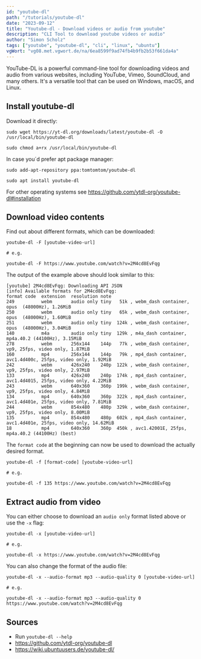```yaml
---
id: "youtube-dl"
path: "/tutorials/youtube-dl"
date: "2023-09-12"
title: "Youtube-dl - Download videos or audio from youtube"
description: "CLI Tool to download youtube videos or audio"
author: "Simon Scholz"
tags: ["youtube", "youtube-dl", "cli", "linux", "ubuntu"]
vgWort: "vg08.met.vgwort.de/na/6ea8599f9ad74fb4b9fb2b53f661da4a"
---
```


YouTube-DL is a powerful command-line tool for downloading videos and audio from various websites, including YouTube, Vimeo, SoundCloud, and many others. It's a versatile tool that can be used on Windows, macOS, and Linux.

## Install youtube-dl

Download it directly:

```shell
sudo wget https://yt-dl.org/downloads/latest/youtube-dl -O /usr/local/bin/youtube-dl

sudo chmod a+rx /usr/local/bin/youtube-dl
```

In case you´d prefer apt package manager:

```shell
sudo add-apt-repository ppa:tomtomtom/youtube-dl

sudo apt install youtube-dl
```

For other operating systems see https://github.com/ytdl-org/youtube-dl#installation

## Download video contents


Find out about different formats, which can be downloaded:

```shell
youtube-dl -F [youtube-video-url]

# e.g.

youtube-dl -F https://www.youtube.com/watch?v=2M4cd8EvFqg
```

The output of the example above should look similar to this:

```shell
[youtube] 2M4cd8EvFqg: Downloading API JSON
[info] Available formats for 2M4cd8EvFqg:
format code  extension  resolution note
249          webm       audio only tiny   51k , webm_dash container, opus  (48000Hz), 1.26MiB
250          webm       audio only tiny   65k , webm_dash container, opus  (48000Hz), 1.60MiB
251          webm       audio only tiny  124k , webm_dash container, opus  (48000Hz), 3.04MiB
140          m4a        audio only tiny  129k , m4a_dash container, mp4a.40.2 (44100Hz), 3.15MiB
278          webm       256x144    144p   77k , webm_dash container, vp9, 25fps, video only, 1.87MiB
160          mp4        256x144    144p   79k , mp4_dash container, avc1.4d400c, 25fps, video only, 1.92MiB
242          webm       426x240    240p  122k , webm_dash container, vp9, 25fps, video only, 2.97MiB
133          mp4        426x240    240p  174k , mp4_dash container, avc1.4d4015, 25fps, video only, 4.22MiB
243          webm       640x360    360p  199k , webm_dash container, vp9, 25fps, video only, 4.84MiB
134          mp4        640x360    360p  322k , mp4_dash container, avc1.4d401e, 25fps, video only, 7.81MiB
244          webm       854x480    480p  329k , webm_dash container, vp9, 25fps, video only, 8.00MiB
135          mp4        854x480    480p  602k , mp4_dash container, avc1.4d401e, 25fps, video only, 14.62MiB
18           mp4        640x360    360p  450k , avc1.42001E, 25fps, mp4a.40.2 (44100Hz) (best)
```

The `format code` at the beginning can now be used to download the actually desired format.

```shell
youtube-dl -f [format-code] [youtube-video-url]

# e.g.

youtube-dl -f 135 https://www.youtube.com/watch?v=2M4cd8EvFqg
```

## Extract audio from video

You can either choose to download an `audio only` format listed above or use the `-x` flag:

```shell
youtube-dl -x [youtube-video-url]

# e.g.

youtube-dl -x https://www.youtube.com/watch?v=2M4cd8EvFqg
```

You can also change the format of the audio file:

```shell
youtube-dl -x --audio-format mp3 --audio-quality 0 [youtube-video-url]

# e.g.

youtube-dl -x --audio-format mp3 --audio-quality 0 https://www.youtube.com/watch?v=2M4cd8EvFqg
```

## Sources

- Run `youtube-dl --help`
- https://github.com/ytdl-org/youtube-dl
- https://wiki.ubuntuusers.de/youtube-dl/

